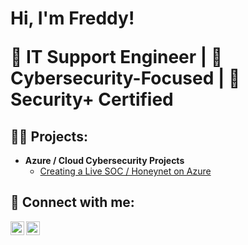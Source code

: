 <h1>Hi, I'm Freddy! 
  
  💼 IT Support Engineer | 🔐 Cybersecurity-Focused | 📜 Security+ Certified</h1>

<h2>👨‍💻 Projects:</h2>

- <b>Azure / Cloud Cybersecurity Projects</b>
  - [Creating a Live SOC / Honeynet on Azure](https://github.com/joshmadakor1/Algorithms-Practice)


<h2> 🤳 Connect with me:</h2>


[<img align="left" alt="JoshMadakor | Twitter" width="22px" src="https://cdn.jsdelivr.net/npm/simple-icons@v3/icons/twitter.svg" />][twitter]
[<img align="left" alt="JoshMadakor | LinkedIn" width="22px" src="https://cdn.jsdelivr.net/npm/simple-icons@v3/icons/linkedin.svg" />][linkedin]


[twitter]: https://twitter.com/
[linkedin]: https://linkedin.com/

<!--

Here are some ideas to get you started:

- 🔭 I’m currently working on ...
- 🌱 I’m currently learning ...
- 👯 I’m looking to collaborate on ...
- 🤔 I’m looking for help with ...
- 💬 Ask me about ...
- 📫 How to reach me: ...
- 😄 Pronouns: ...
- ⚡ Fun fact: ...
-->

